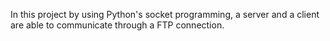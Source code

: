 In this project by using Python's socket programming, a server and a client are able to communicate through a FTP connection.
